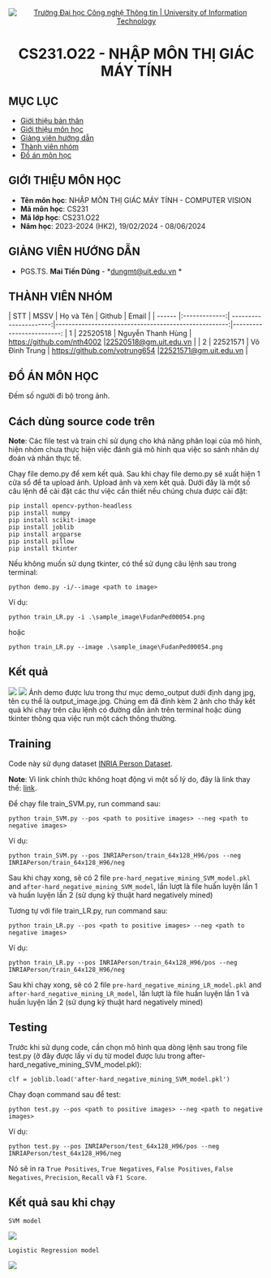 <p align="center">
  <a href="https://www.uit.edu.vn/" title="Trường Đại học Công nghệ Thông tin" style="border: 5;">
    <img src="https://i.imgur.com/WmMnSRt.png" alt="Trường Đại học Công nghệ Thông tin | University of Information Technology">
  </a>
</p>

<!-- Title -->
<h1 align="center"><b>CS231.O22 - NHẬP MÔN THỊ GIÁC MÁY TÍNH</b></h1>



## MỤC LỤC
* [ Giới thiệu bản thân](#gioithieubanthan)
* [ Giới thiệu môn học](#gioithieumonhoc)
* [ Giảng viên hướng dẫn](#giangvien)
* [ Thành viên nhóm](#thanhvien)
* [ Đồ án môn học](#doan)

## GIỚI THIỆU MÔN HỌC
<a name="gioithieumonhoc"></a>
* **Tên môn học**: NHẬP MÔN THỊ GIÁC MÁY TÍNH - COMPUTER VISION
* **Mã môn học**: CS231
* **Mã lớp học**: CS231.O22
* **Năm học**: 2023-2024 (HK2), 19/02/2024 - 08/06/2024

## GIẢNG VIÊN HƯỚNG DẪN
<a name="giangvien"></a>
* PGS.TS. **Mai Tiến Dũng** - *dungmt@uit.edu.vn *

## THÀNH VIÊN NHÓM
<a name="thanhvien"></a>
| STT    | MSSV          | Họ và Tên              | Github                                               | Email                   |
| ------ |:-------------:| ----------------------:|-----------------------------------------------------:|-------------------------:
| 1      | 22520518      | Nguyễn Thanh Hùng      | https://github.com/nth4002                           |22520518@gm.uit.edu.vn   |
| 2      | 22521571      | Võ Đình Trung          | https://github.com/votrung654                        |22521571@gm.uit.edu.vn   |

## ĐỒ ÁN MÔN HỌC
<a name="doan"></a>
Đếm số người đi bộ trong ảnh.

## Cách dùng source code trên
**Note**: Các file test và train chỉ sử dụng cho khả năng phân loại của mô hình, hiện nhóm chưa thực hiện việc đánh giá mô hình qua việc so sánh nhãn dự đoán và nhãn thực tế.

Chạy file demo.py để xem kết quả. Sau khi chạy file demo.py sẽ xuất hiện 1 cửa sổ để ta upload ảnh. Upload ảnh và xem kết quả. Dưới đây là một số câu lệnh để cài đặt các thư việc cần thiết nếu chúng chưa được cài đặt:
```
pip install opencv-python-headless
pip install numpy
pip install scikit-image
pip install joblib
pip install argparse
pip install pillow
pip install tkinter
```
Nếu không muốn sử dụng tkinter, có thể sử dụng câu lệnh sau trong terminal:
```
python demo.py -i/--image <path to image> 
```
Ví dụ:
```
python train_LR.py -i .\sample_image\FudanPed00054.png
```
hoặc
```
python train_LR.py --image .\sample_image\FudanPed00054.png
```

## Kết quả
<img src="https://i.imgur.com/jx2IdeK.png">
<img src="https://i.imgur.com/CHTjeZD.png">
Ảnh demo được lưu trong thư mục demo_output dưới định dạng jpg, tên cụ thể là output_image.jpg. Chúng em đã đính kèm 2 ảnh cho thấy kết quả khi chạy trên câu lệnh có đường dẫn ảnh trên terminal hoặc dùng tkinter thông qua việc run một cách thông thường.

## Training
Code này sử dụng dataset [INRIA Person Dataset](http://pascal.inrialpes.fr/data/human/).

**Note**: Vì link chính thức không hoạt động vì một số lý do, đây là link thay thế: [link](https://drive.google.com/file/d/14GD_pBpBsprPiZlkmtXN_y5K72To16if/view?usp=sharing).

Để chạy file train_SVM.py, run command sau:
```
python train_SVM.py --pos <path to positive images> --neg <path to negative images>
```
Ví dụ:
```
python train_SVM.py --pos INRIAPerson/train_64x128_H96/pos --neg INRIAPerson/train_64x128_H96/neg
```

Sau khi chạy xong, sẽ có 2 file  `pre-hard_negative_mining_SVM_model.pkl` and `after-hard_negative_mining_SVM_model`, lần lượt là file huấn luyện lần 1 và huấn luyện lần 2 (sử dụng kỹ thuật hard negatively mined)

Tương tự với file train_LR.py, run command sau:
```
python train_LR.py --pos <path to positive images> --neg <path to negative images>
```
Ví dụ:
```
python train_LR.py --pos INRIAPerson/train_64x128_H96/pos --neg INRIAPerson/train_64x128_H96/neg
```

Sau khi chạy xong, sẽ có 2 file  `pre-hard_negative_mining_LR_model.pkl` and `after-hard_negative_mining_LR_model`, lần lượt là file huấn luyện lần 1 và huấn luyện lần 2 (sử dụng kỹ thuật hard negatively mined)

## Testing
Trước khi sử dụng code, cần chọn mô hình qua dòng lệnh sau trong file test.py (ở đây được lấy ví dụ từ model được lưu trong after-hard_negative_mining_SVM_model.pkl):
```
clf = joblib.load('after-hard_negative_mining_SVM_model.pkl')
```
Chạy đoạn command sau để test:
```
python test.py --pos <path to positive images> --neg <path to negative images>
```
Ví dụ:
```
python test.py --pos INRIAPerson/test_64x128_H96/pos --neg INRIAPerson/test_64x128_H96/neg
```

Nó sẽ in ra `True Positives`, `True Negatives`, `False Positives`, `False Negatives`, `Precision`, `Recall` và `F1 Score`.

## Kết quả sau khi chạy 
`SVM model`

<img src="https://i.imgur.com/LjsiN9B.png">

`Logistic Regression model`

<img src="https://i.imgur.com/dtX7NHb.png">



